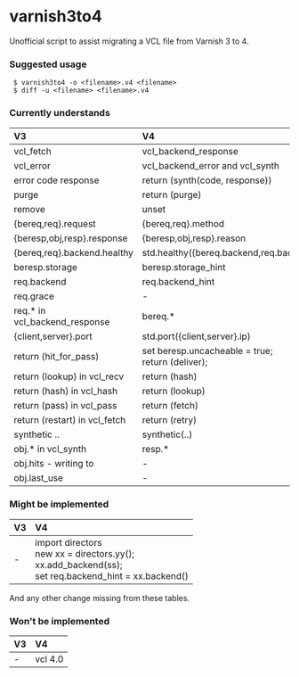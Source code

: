 varnish3to4
===========

Unofficial script to assist migrating a VCL file from Varnish 3 to 4.

### Suggested usage

```
 $ varnish3to4 -o <filename>.v4 <filename>
 $ diff -u <filename> <filename>.v4
```

### Currently understands

V3 | V4
:-- | :--
vcl_fetch | vcl_backend_response
vcl_error | vcl_backend_error and vcl_synth
error code response | return (synth(code, response))
purge | return (purge)
remove | unset
{bereq,req}.request | {bereq,req}.method
{beresp,obj,resp}.response | {beresp,obj,resp}.reason
{bereq,req}.backend.healthy | std.healthy({bereq.backend,req.backend_hint})
beresp.storage | beresp.storage_hint
req.backend | req.backend_hint
req.grace | -
req.* in vcl_backend_response | bereq.*
{client,server}.port | std.port({client,server}.ip)
return (hit_for_pass) | set beresp.uncacheable = true;<br/>return (deliver);
return (lookup) in vcl_recv | return (hash)
return (hash) in vcl_hash | return (lookup)
return (pass) in vcl_pass | return (fetch)
return (restart) in vcl_fetch | return (retry)
synthetic .. | synthetic(..)
obj.* in vcl_synth | resp.*
obj.hits - writing to | -
obj.last_use | -

### Might be implemented

V3 | V4
:-- | :--
- | import directors<br/>new xx = directors.yy();<br/>xx.add_backend(ss);<br/>set req.backend_hint = xx.backend()

And any other change missing from these tables.

### Won't be implemented

V3 | V4
:-- | :--
- | vcl 4.0
